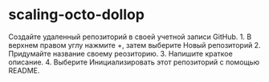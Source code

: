 # scaling-octo-dollop
Создайте удаленный репозиторий в своей учетной записи GitHub.  1. В верхнем правом углу нажмите +, затем выберите Новый репозиторий  2. Придумайте название своему реозиторию.  3. Напишите краткое описание.  4. Выберите Инициализировать этот репозиторий с помощью README. 
